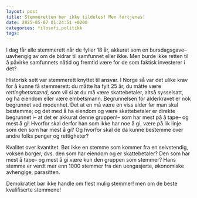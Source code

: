 ```yaml
---
layout: post
title: Stemmeretten bør ikke tildeles! Men fortjenes!
date: 2025-05-07 01:24:51 +0200
categories: filosofi,politikk
tags:
---
```

I dag får alle stemmerett når de fyller 18 år, akkurat som en bursdagsgave– uavhengig av om de bidrar til samfunnet eller ikke. Men burde ikke retten til å påvirke samfunnets nåtid og fremtid være for de som faktisk investerer i det?

Historisk sett var stemmerett knyttet til ansvar. I Norge så var det ulike krav for å kunne få stemmerett: du måtte ha fylt 25 år, du måtte være *rettinghetsmænd*, som vil si at du må være skattebetaler, altså sysselsatt, og ha eiendom eller være embetsmann. Begrunnelsen for alderkravet er nok begrunnet ved modenhet. Det at en må være en viss alder før man skal bestemme; og det med å ha eiendom og være skattebetaler er direkte begrunnet i– at det er akkurat denne gruppen!– som har mest på å tape– og mest å gi! Hvorfor skal derfor han som ikke har noe å gi, være på lik linje som den som har mest å gi? Og hvorfor skal de da kunne bestemme over andre folks penger og rettigheter?

Kvalitet over kvantitet. Bør ikke en stemme som kommer fra en selvstendig, voksen borger, dvs. den som har eiendom og er skattebetaler? Den som har mest å tape– og mest å gi være kun den gruppen som stemmer? Hans stemme er verdt mer enn 1000 stemmer fra den uengasjerte, økonomiske avhengige, parasitten. 

Demokratiet bør ikke handle om flest mulig stemmer! men om de beste kvalifiserte stemmene!

